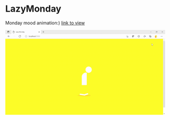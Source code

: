 # LazyMonday

Monday mood animation:)
[link to view]( https://shiringap.github.io/LazyMonday/)

![Mood:](https://github.com/shiringap/LazyMonday/blob/master/Lazy-Monday-%E2%80%94-%D0%9B%D0%B8%D1%87%D0%BD%D1%8B%D0%B9_-Microsoft_-Edge-2022-01-02-23-18-42.gif)